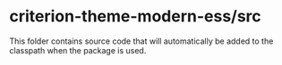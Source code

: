 # criterion-theme-modern-ess/src

This folder contains source code that will automatically be added to the classpath when
the package is used.
